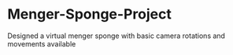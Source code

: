 # Menger-Sponge-Project
Designed a virtual menger sponge with basic camera rotations and movements available
